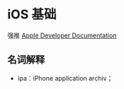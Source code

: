 # iOS 基础
强推 [Apple Developer Documentation](https://developer.apple.com/documentation/)

## 名词解释
* ipa：iPhone application archiv；